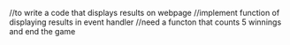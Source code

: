 //to write a code that displays results on webpage 
//implement function of displaying results in event handler
//need a functon that counts 5 winnings and end the game

